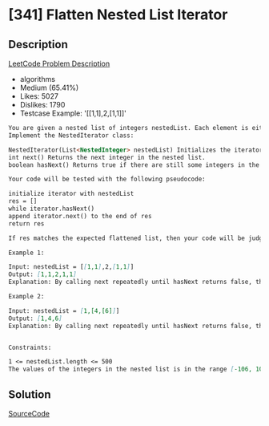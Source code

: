 # [341] Flatten Nested List Iterator

## Description

[LeetCode Problem Description](https://leetcode.com/problems/flatten-nested-list-iterator/description/)

* algorithms
* Medium (65.41%)
* Likes:    5027
* Dislikes: 1790
* Testcase Example:  '[[1,1],2,[1,1]]'

```md
You are given a nested list of integers nestedList. Each element is either an integer or a list whose elements may also be integers or other lists. Implement an iterator to flatten it.
Implement the NestedIterator class:

NestedIterator(List<NestedInteger> nestedList) Initializes the iterator with the nested list nestedList.
int next() Returns the next integer in the nested list.
boolean hasNext() Returns true if there are still some integers in the nested list and false otherwise.

Your code will be tested with the following pseudocode:

initialize iterator with nestedList
res = []
while iterator.hasNext()
append iterator.next() to the end of res
return res

If res matches the expected flattened list, then your code will be judged as correct.

Example 1:

Input: nestedList = [[1,1],2,[1,1]]
Output: [1,1,2,1,1]
Explanation: By calling next repeatedly until hasNext returns false, the order of elements returned by next should be: [1,1,2,1,1].

Example 2:

Input: nestedList = [1,[4,[6]]]
Output: [1,4,6]
Explanation: By calling next repeatedly until hasNext returns false, the order of elements returned by next should be: [1,4,6].


Constraints:

1 <= nestedList.length <= 500
The values of the integers in the nested list is in the range [-106, 106].


```

## Solution

[SourceCode](./solution.js)
